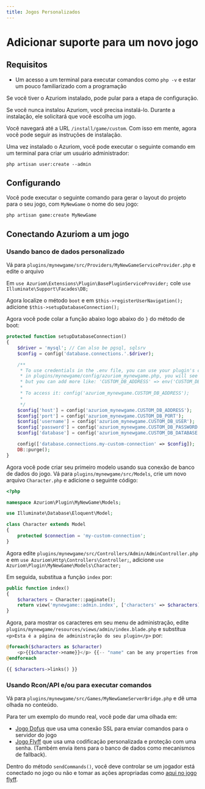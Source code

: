 ```yaml
---
title: Jogos Personalizados
---
```


# Adicionar suporte para um novo jogo

## Requisitos

- Um acesso a um terminal para executar comandos como `php -v` e estar um pouco familiarizado com a programação

Se você tiver o Azuriom instalado, pode pular para a etapa de configuração.

Se você nunca instalou Azuriom, você precisa instalá-lo. Durante a instalação, ele solicitará que você escolha um jogo.

Você navegará até a URL `/install/game/custom`. Com isso em mente, agora você pode seguir as instruções de instalação.

Uma vez instalado o Azuriom, você pode executar o seguinte comando em um terminal para criar um usuário administrador:
```
php artisan user:create --admin
```

## Configurando

Você pode executar o seguinte comando para gerar o layout do projeto para o seu jogo, com `MyNewGame` o nome do seu jogo:
```
php artisan game:create MyNewGame
```

## Conectando Azuriom a um jogo

### Usando banco de dados personalizado

Vá para `plugins/mynewgame/src/Providers/MyNewGameServiceProvider.php` e edite o arquivo

Em `use Azuriom\Extensions\Plugin\BasePluginServiceProvider;` cole `use Illuminate\Support\Facades\DB;`

Agora localize o método `boot` e em `$this->registerUserNavigation();` adicione `$this->setupDatabaseConnection();`

Agora você pode colar a função abaixo logo abaixo do `}` do método de boot:

```php
protected function setupDatabaseConnection()
{
    $driver = 'mysql'; // Can also be pgsql, sqlsrv
    $config = config('database.connections.'.$driver);

    /**
     * To use credentials in the .env file, you can use your plugin's config file.
     * in plugins/mynewgame/config/azuriom_mynewgame.php, you will see by default only one 'custom_config' key,
     * but you can add more like: 'CUSTOM_DB_ADDRESS' => env('CUSTOM_DB_ADDRESS', '127.0.0.1')
     * 
     * To access it: config('azuriom_mynewgame.CUSTOM_DB_ADDRESS');
     * 
     */ 
    $config['host'] = config('azuriom_mynewgame.CUSTOM_DB_ADDRESS');
    $config['port'] = config('azuriom_mynewgame.CUSTOM_DB_PORT');
    $config['username'] = config('azuriom_mynewgame.CUSTOM_DB_USER');
    $config['password'] = config('azuriom_mynewgame.CUSTOM_DB_PASSWORD');
    $config['database'] = config('azuriom_mynewgame.CUSTOM_DB_DATABASE');

    config(['database.connections.my-custom-connection' => $config]);
    DB::purge();
}
```

Agora você pode criar seu primeiro modelo usando sua conexão de banco de dados do jogo. Vá para `plugins/mynewgame/src/Models`, crie um novo arquivo `Character.php` e adicione o seguinte código:

```php
<?php

namespace Azuriom\Plugin\MyNewGame\Models;

use Illuminate\Database\Eloquent\Model;

class Character extends Model
{
    protected $connection = 'my-custom-connection';
}
```

Agora edite `plugins/mynewgame/src/Controllers/Admin/AdminController.php` e em `use Azuriom\Http\Controllers\Controller;`, adicione `use Azuriom\Plugin\MyNewGame\Models\Character;`

Em seguida, substitua a função `index` por:

```php
public function index()
{
    $characters = Character::paginate();
    return view('mynewgame::admin.index', ['characters' => $characters]);
}
```

Agora, para mostrar os caracteres em seu menu de administração, edite `plugins/mynewgame/resources/views/admin/index.blade.php` e substitua `<p>Esta é a página de administração do seu plugin</p>` por:

```php
@foreach($characters as $character)
    <p>{{$character->name}}</p> {{-- "name" can be any properties from you database --}}
@endforeach

{{ $characters->links() }}
```

### Usando Rcon/API e/ou para executar comandos

Vá para `plugins/mynewgame/src/Games/MyNewGameServerBridge.php` e dê uma olhada no conteúdo.

Para ter um exemplo do mundo real, você pode dar uma olhada em:
- [Jogo Dofus](https://github.com/Javdu10/Game-Dofus129/blob/main/src/Game/DofusServerBridge.php) que usa uma conexão SSL para enviar comandos para o servidor do jogo
- [Jogo Flyff](https://github.com/AzuriomCommunity/Game-Flyff/blob/master/src/Games/FlyffServerBridge.php) que usa uma codificação personalizada e proteção com uma senha. (Também envia itens para o banco de dados como mecanismos de fallback).

Dentro do método `sendCommands()`, você deve controlar se um jogador está conectado no jogo ou não e tomar as ações apropriadas como [aqui no jogo flyff](https://github.com/AzuriomCommunity/Game-Flyff/blob/v0.2.8/src/Games/FlyffServerBridge.php#L76).